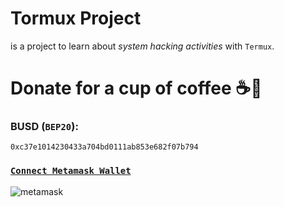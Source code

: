 # Tormux Project

is a project to learn about _system hacking activities_ with `Termux`.

# Donate for a cup of coffee ☕🥯

### BUSD (`BEP20`):

```
0xc37e1014230433a704bd0111ab853e682f07b794
```
### [`Connect Metamask Wallet`](https://metamask.io/)

![metamask](https://i.ibb.co/fMLqkcm/metamask.png)
